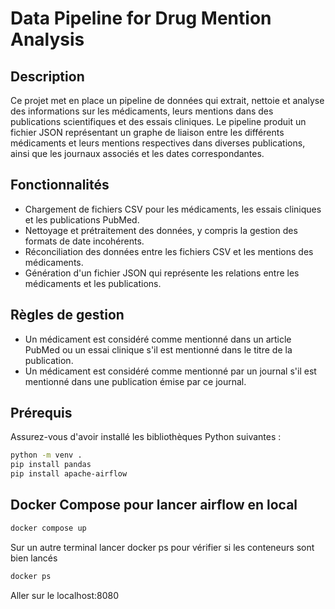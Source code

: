 # Data Pipeline for Drug Mention Analysis

## Description

Ce projet met en place un pipeline de données qui extrait, nettoie et analyse des informations sur les médicaments, leurs mentions dans des publications scientifiques et des essais cliniques. Le pipeline produit un fichier JSON représentant un graphe de liaison entre les différents médicaments et leurs mentions respectives dans diverses publications, ainsi que les journaux associés et les dates correspondantes.

## Fonctionnalités

- Chargement de fichiers CSV pour les médicaments, les essais cliniques et les publications PubMed.
- Nettoyage et prétraitement des données, y compris la gestion des formats de date incohérents.
- Réconciliation des données entre les fichiers CSV et les mentions des médicaments.
- Génération d'un fichier JSON qui représente les relations entre les médicaments et les publications.

## Règles de gestion

- Un médicament est considéré comme mentionné dans un article PubMed ou un essai clinique s'il est mentionné dans le titre de la publication.
- Un médicament est considéré comme mentionné par un journal s'il est mentionné dans une publication émise par ce journal.

## Prérequis

Assurez-vous d'avoir installé les bibliothèques Python suivantes :

```bash
python -m venv .
pip install pandas
pip install apache-airflow
```

## Docker Compose pour lancer airflow en local
```bash
docker compose up
```

Sur un autre terminal lancer docker ps pour vérifier si les conteneurs sont bien lancés
```bash
docker ps
```

Aller sur le localhost:8080


